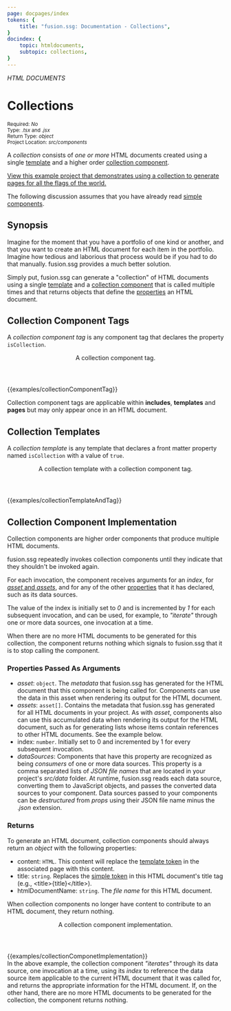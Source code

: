 ```yaml
---
page: docpages/index
tokens: {
    title: "fusion.ssg: Documentation - Collections",
}
docindex: {
    topic: htmldocuments,
    subtopic: collections,
}
---
```


<em>HTML DOCUMENTS</em>

# Collections

<section class="container">
<div><small>Required: <em>No</em></small></div>
<div><small>Type: <em>.tsx</em> and <em>.jsx</em></small></div>
<div><small>Return Type: <em>object</em></small></div>
<div><small>Project Location: <em>src/components</em></small></div>
</section>

A <em>collection</em> consists of _one or more_ HTML documents created using a single <a href="#collection-templates">template</a> and a higher order <a href="#collection-component-implementation">collection component</a>.

<p class="info"><a href="https://github.com/4awpawz/fusion.ssg-flags-of-the-world-demo/tree/development">View this example project that demonstrates using a collection to generate pages for all the flags of the world.</a></p>

<p class="info">The following discussion assumes that you have already read <a href="{baseURL}/docs/{docsCurrentVersion}/htmldocuments/components">simple components</a>.</p>

## Synopsis

Imagine for the moment that you have a portfolio of one kind or another, and that you want to create an HTML document for each item in the portfolio. Imagine how tedious and laborious that process would be if you had to do that manually. fusion.ssg provides a much better solution.

Simply put, fusion.ssg can generate a "collection" of HTML documents using a single <a href="#collection-templates">template</a> and a <a href="#collection-component-implementation">collection component</a> that is called multiple times and that returns objects that define the <a href="#returns">properties</a> an HTML document.

## Collection Component Tags

A _collection component tag_ is any component tag that declares the property `isCollection`.

<article>
<header>
<p class="example">A collection component tag.</p>
</header>
{{examples/collectionComponentTag}}
</article>

<p class="info">Collection component tags are applicable within <b>includes</b>, <b>templates</b> and <b>pages</b> but may only appear once in an HTML document.</p>

## Collection Templates

<p>A <em>collection template</em> is any template that declares a front matter property named <code>isCollection</code> with a value of <code>true</code>.</p>

<article>
<header>
<p class="example">A collection template with a collection component tag.</p>
</header>
{{examples/collectionTemplateAndTag}}
</article>

## Collection Component Implementation

Collection components are higher order components that produce multiple HTML documents.

fusion.ssg repeatedly invokes collection components until they indicate that they shouldn't be invoked again.

For each invocation, the component receives arguments for an _index_, for <a href="{baseURL}/docs/{docsCurrentVersion}/htmldocuments/components#metadata-properties">_asset_ and _assets_</a>,  and for any of the other <a href="{baseURL}/docs/{docsCurrentVersion}/htmldocuments/components#properties">properties</a> that it has declared, such as its data sources.

The value of the index is initially set to _0_ and is incremented by _1_ for each subsequent invocation, and can be used, for example, to _"iterate"_ through one or more data sources, one invocation at a time.

When there are no more HTML documents to be generated for this collection, the component returns nothing which signals to fusion.ssg that it is to stop calling the component.

### Properties Passed As Arguments

- _asset_: `object`. The <em>metadata</em> that fusion.ssg has generated for the HTML document that this component is being called for. Components can use the data in this asset when rendering its output for the HTML document.
- _assets_: `asset[]`. Contains the metadata that fusion.ssg has generated for all HTML documents in your project. As with _asset_, components also can use this accumulated data when rendering its output for the HTML document, such as for generating lists whose items contain references to other HTML documents. See the example below.
- index: `number`. Initially set to 0 and incremented by 1 for every subsequent invocation.
- _dataSources_: Components that have this property are recognized as being _consumers_ of one or more data sources. This property is a comma separated lists of _JSON file names_ that are located in your project's _src/data_ folder. At runtime, fusion.ssg reads each data source, converting them to JavaScript objects, and passes the converted data sources to your component. Data sources passed to your components can be <em>destructured</em> from <em>props</em> using their JSON file name minus the ._json_ extension.

### Returns

To generate an HTML document, collection components should always return an _object_ with the following properties:

- content: `HTML`. This content will replace the <a href="{baseURL}/docs/{docsCurrentVersion}/htmldocuments/tokens#template-tokens">template token</a> in the associated page with this content.
- title: `string`. Replaces the <a href="{baseURL}/docs/{docsCurrentVersion}/htmldocuments/tokens#simple-tokens">simple token</a> in this HTML document's title tag (e.g., &lt;title&gt;&#123;title&#125;&lt;/title&gt;).
- htmlDocumentName: `string`. The _file name_ for this HTML document.

<p class="info">When collection components no longer have content to contribute to an HTML document, they return nothing.</p>

<article>
<header>
<p class="example">A collection component implementation.</p>
</header>
{{examples/collectionComponetImplementation}}
<footer>In the above example, the collection component <em>"iterates"</em> through its data source, one invocation at a time, using its <em>index</em> to reference the data source item applicable to the current HTML document that it was called for, and returns the appropriate information for the HTML document. If, on the other hand, there are no more HTML documents to be generated for the collection, the component returns nothing.</footer>
</article>
